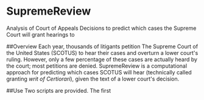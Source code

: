 # SupremeReview
Analysis of Court of Appeals Decisions to predict which cases the Supreme Court will grant hearings to

##Overview
Each year, thousands of litigants petition The Supreme Court of the United States (SCOTUS) to hear their cases and overturn a lower court's ruling. However, only a few percentage of these cases are actually heard by the court; most petitions are denied. SupremeReview is a computational approach for predicting which cases SCOTUS will hear (technically called granting *writ of Certiorari*), given the text of a lower court's decision. 

##Use
Two scripts are provided. The first 

